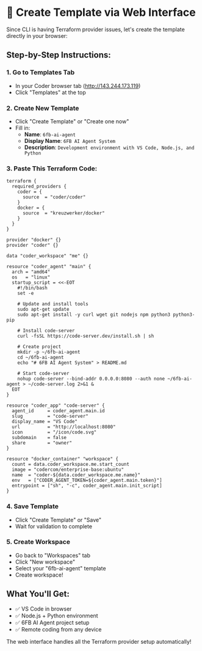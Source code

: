 # 🚀 Create Template via Web Interface

Since CLI is having Terraform provider issues, let's create the template directly in your browser:

## Step-by-Step Instructions:

### 1. Go to Templates Tab
- In your Coder browser tab (http://143.244.173.119)
- Click "Templates" at the top

### 2. Create New Template
- Click "Create Template" or "Create one now"
- Fill in:
  - **Name**: `6fb-ai-agent`
  - **Display Name**: `6FB AI Agent System`
  - **Description**: `Development environment with VS Code, Node.js, and Python`

### 3. Paste This Terraform Code:

```hcl
terraform {
  required_providers {
    coder = {
      source  = "coder/coder"
    }
    docker = {
      source  = "kreuzwerker/docker"
    }
  }
}

provider "docker" {}
provider "coder" {}

data "coder_workspace" "me" {}

resource "coder_agent" "main" {
  arch = "amd64"
  os   = "linux"
  startup_script = <<-EOT
    #!/bin/bash
    set -e
    
    # Update and install tools
    sudo apt-get update
    sudo apt-get install -y curl wget git nodejs npm python3 python3-pip
    
    # Install code-server
    curl -fsSL https://code-server.dev/install.sh | sh
    
    # Create project
    mkdir -p ~/6fb-ai-agent
    cd ~/6fb-ai-agent
    echo "# 6FB AI Agent System" > README.md
    
    # Start code-server
    nohup code-server --bind-addr 0.0.0.0:8080 --auth none ~/6fb-ai-agent > ~/code-server.log 2>&1 &
  EOT
}

resource "coder_app" "code-server" {
  agent_id     = coder_agent.main.id
  slug         = "code-server"
  display_name = "VS Code"
  url          = "http://localhost:8080"
  icon         = "/icon/code.svg"
  subdomain    = false
  share        = "owner"
}

resource "docker_container" "workspace" {
  count = data.coder_workspace.me.start_count
  image = "codercom/enterprise-base:ubuntu"
  name  = "coder-${data.coder_workspace.me.name}"
  env   = ["CODER_AGENT_TOKEN=${coder_agent.main.token}"]
  entrypoint = ["sh", "-c", coder_agent.main.init_script]
}
```

### 4. Save Template
- Click "Create Template" or "Save"
- Wait for validation to complete

### 5. Create Workspace
- Go back to "Workspaces" tab
- Click "New workspace"
- Select your "6fb-ai-agent" template
- Create workspace!

## What You'll Get:
- ✅ VS Code in browser
- ✅ Node.js + Python environment
- ✅ 6FB AI Agent project setup
- ✅ Remote coding from any device

The web interface handles all the Terraform provider setup automatically!